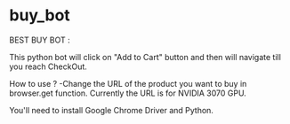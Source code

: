 # buy_bot

BEST BUY BOT : 

This python bot will click on "Add to Cart" button and then will navigate till you reach CheckOut.

How to use ?
-Change the URL of the product you want to buy in browser.get function. Currently the URL is for NVIDIA 3070 GPU.

You'll need to install Google Chrome Driver and Python.
